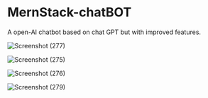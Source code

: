 # MernStack-chatBOT

A open-AI chatbot based on chat GPT but with improved features.


![Screenshot (277)](https://user-images.githubusercontent.com/103983412/232656271-517c3260-7019-42d9-8c48-e09232eda113.png)


![Screenshot (275)](https://user-images.githubusercontent.com/103983412/232656295-32bacc57-220e-44ef-9080-674147526969.png)


![Screenshot (276)](https://user-images.githubusercontent.com/103983412/232656316-bc96d092-9ced-4fae-a95f-e84605453c1a.png)



![Screenshot (279)](https://user-images.githubusercontent.com/103983412/232656323-d72833de-8a47-440f-b25a-5109acaae925.png)
